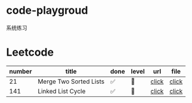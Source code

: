 # code-playgroud
系统练习


# Leetcode

number | title | done | level | url | file
---  | --- | --- | --- | --- | ---
21 | Merge Two Sorted Lists | ✅ | 🔴 | [click](https://leetcode.com/problems/merge-two-sorted-lists/) | [click]()
141 | Linked List Cycle | ✅ | 🔴 | [click](https://leetcode.com/problems/linked-list-cycle/) | [click]()
